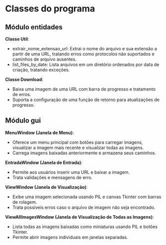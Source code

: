 # Classes do programa

## Módulo entidades

**Classe Util**:
- extrair_nome_extensao_url: Extrai o nome do arquivo e sua extensão a partir de uma URL, tratando erros como protocolos não suportados e caminhos de arquivo ausentes.
- list_files_by_date: Lista arquivos em um diretório ordenados por data de criação, tratando exceções.

**Classe Download**:
- Baixa uma imagem de uma URL com barra de progresso e tratamento de erros.
- Suporta a configuração de uma função de retorno para atualizações de progresso.

## Módulo gui

**MenuWindow (Janela de Menu)**:
- Oferece um menu principal com botões para carregar imagens, visualizar a imagem mais recente e visualizar todas as imagens.
- Carrega imagens baixadas anteriormente e armazena seus caminhos.

**EntradaWindow (Janela de Entrada)**:
- Permite aos usuários inserir uma URL e baixar a imagem.
- Trata validações e mensagens de erro.

**ViewWindow (Janela de Visualização)**:
- Exibe uma imagem selecionada usando PIL e canvas Tkinter com barras de rolagem.
- Trata possíveis erros caso o arquivo de imagem não seja encontrado.

**ViewAllImagesWindow (Janela de Visualização de Todas as Imagens)**:
- Lista todas as imagens baixadas como miniaturas usando PIL e botões Tkinter.
- Permite abrir imagens individuais em janelas separadas.
